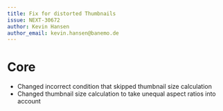 ```yaml
---
title: Fix for distorted Thumbnails
issue: NEXT-30672
author: Kevin Hansen
author_email: kevin.hansen@banemo.de
---
```

# Core
* Changed incorrect condition that skipped thumbnail size calculation 
* Changed thumbnail size calculation to take unequal aspect ratios into account
